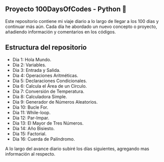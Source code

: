 ## Proyecto 100DaysOfCodes - Python 🐍

Este repositorio contiene mi viaje diario a lo largo de llegar a los 100 días y continuar más aún.
Cada día he abordado un nuevo concepto o proyecto, añadiendo información y comentarios en los códigos.


## Estructura del repositorio

 - Dia 1: Hola Mundo.
 - Dia 2: Variables.
 - Dia 3: Entrada y Salida.
 - Dia 4: Operaciones Aritméticas.
 - Dia 5: Declaraciones Condicionales.
 - Dia 6: Calcula el Área de un Círculo.
 - Dia 7: Conversión de Temperatura.
 - Dia 8: Calculadora Simple.
 - Dia 9: Generador de Números Aleatorios.
 - Dia 10: Bucle For.
 - Dia 11: While-loop.
 - Dia 12: Par-Impar.
 - Dia 13: El Mayor de Tres Números.
 - Dia 14: Año Bisiesto.
 - Dia 15: Factorial.
 - Dia 16: Cuerda de Palíndromo.

A lo largo del avance diario subiré los días siguientes, agregando mas información al respecto.

